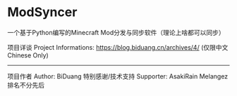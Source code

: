 # ModSyncer
一个基于Python编写的Minecraft Mod分发与同步软件（理论上啥都可以同步）

项目详谈 Project Informations: https://blog.biduang.cn/archives/4/   (仅限中文 Chinese Only)

---
项目作者 Author:
BiDuang
特别感谢/技术支持 Supporter:
AsakiRain Melangez
排名不分先后
